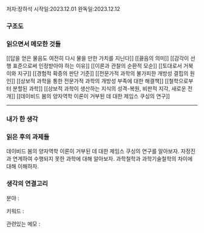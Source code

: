 저자:장하석
시작일:2023.12.01
완독일:2023.12.12

### 구조도


### 읽으면서 메모한 것들
[[답을 얻은 물음도 여전히 다시 물을 만한 가치를 지닌다]]
[[끓음의 의미]]
[[감각이 선행 표준으로써 인정받아야 하는 이유]]
[[이론과 관찰의 순환적 모순]]
[[토대로서 거북이와 지구]]
[[경험적 확증의 판단 기준]]
[[전문가적 과학의 불가피한 개방성 결핍의 원인]]
[[상보적 과학을 통한 전문가적 과학의 개방성 부족에 대한 해결책]]
[[철학으로부터 분할된 과학]]
[[상보적 과학이 생산하는 지식의 성격-복원, 비판적 지각, 새로운 전개]]
[[데이비드 봄의 양자역학 이론이 거부된 데 대한 제임스 쿠싱의 연구]]

---
### 내가 한 생각

### 읽은 후의 과제들
데이비드 봄의 양자역학 이론이 거부된 데 대한 제임스 쿠싱의 연구를 알아보자.
자정진과 연계하여 수행되지 못한 과학에 대해 알아보자.
과학철학과 과학기술철학의 차이에 대해 이해하자.

### 생각의 연결고리
분야 : 

키워드 : 

관련있는 메모 : 